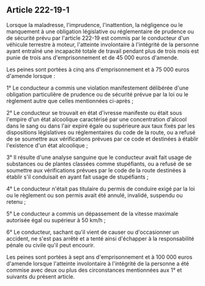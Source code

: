 Article 222-19-1
----
Lorsque la maladresse, l'imprudence, l'inattention, la négligence ou le
manquement à une obligation législative ou réglementaire de prudence ou de
sécurité prévu par l'article 222-19 est commis par le conducteur d'un véhicule
terrestre à moteur, l'atteinte involontaire à l'intégrité de la personne ayant
entraîné une incapacité totale de travail pendant plus de trois mois est punie
de trois ans d'emprisonnement et de 45 000 euros d'amende.

Les peines sont portées à cinq ans d'emprisonnement et à 75 000 euros d'amende
lorsque :

1° Le conducteur a commis une violation manifestement délibérée d'une obligation
particulière de prudence ou de sécurité prévue par la loi ou le règlement autre
que celles mentionnées ci-après ;

2° Le conducteur se trouvait en état d'ivresse manifeste ou était sous l'empire
d'un état alcoolique caractérisé par une concentration d'alcool dans le sang ou
dans l'air expiré égale ou supérieure aux taux fixés par les dispositions
législatives ou réglementaires du code de la route, ou a refusé de se soumettre
aux vérifications prévues par ce code et destinées à établir l'existence d'un
état alcoolique ;

3° Il résulte d'une analyse sanguine que le conducteur avait fait usage de
substances ou de plantes classées comme stupéfiants, ou a refusé de se soumettre
aux vérifications prévues par le code de la route destinées à établir s'il
conduisait en ayant fait usage de stupéfiants ;

4° Le conducteur n'était pas titulaire du permis de conduire exigé par la loi ou
le règlement ou son permis avait été annulé, invalidé, suspendu ou retenu ;

5° Le conducteur a commis un dépassement de la vitesse maximale autorisée égal
ou supérieur à 50 km/h ;

6° Le conducteur, sachant qu'il vient de causer ou d'occasionner un accident, ne
s'est pas arrêté et a tenté ainsi d'échapper à la responsabilité pénale ou
civile qu'il peut encourir.

Les peines sont portées à sept ans d'emprisonnement et à 100 000 euros d'amende
lorsque l'atteinte involontaire à l'intégrité de la personne a été commise avec
deux ou plus des circonstances mentionnées aux 1° et suivants du présent
article.
